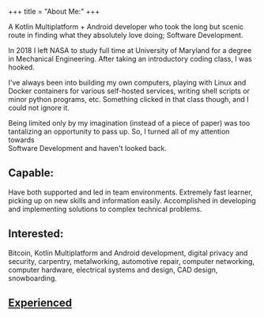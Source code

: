 +++
title = "About Me:"
+++

A Kotlin Multiplatform + Android developer who took the long but scenic  
route in finding what they absolutely love doing; Software Development.

In 2018 I left NASA to study full time at University of Maryland for a degree  
in Mechanical Engineering. After taking an introductory coding class, I was  
hooked.

I've always been into building my own computers, playing with Linux and  
Docker containers for various self-hosted services, writing shell scripts or  
minor python programs, etc. Something clicked in that class though, and I  
could not ignore it.

Being limited only by my imagination (instead of a piece of paper) was too  
tantalizing an opportunity to pass up. So, I turned all of my attention towards  
Software Development and haven't looked back.

## Capable:
Have both supported and led in team environments. Extremely fast learner,  
picking up on new skills and information easily. Accomplished in developing  
and implementing solutions to complex technical problems.

## Interested:
Bitcoin, Kotlin Multiplatform and Android development, digital privacy and  
security, carpentry, metalworking, automotive repair, computer networking,  
computer hardware, electrical systems and design, CAD design,  
snowboarding.

## [Experienced][1]

[1]: https://cloud.matthewnelson.io/s/SB7r4PQHF7pNqDZ
